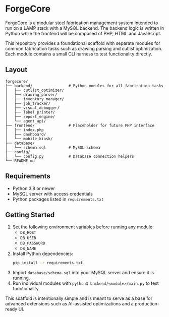 # ForgeCore

ForgeCore is a modular steel fabrication management system intended to run on a LAMP stack with a MySQL backend. The backend logic is written in Python while the frontend will be composed of PHP, HTML and JavaScript.

This repository provides a foundational scaffold with separate modules for common fabrication tasks such as drawing parsing and cutlist optimization. Each module contains a small CLI harness to test functionality directly.

## Layout

```
forgecore/
├── backend/                # Python modules for all fabrication tasks
│   ├── cutlist_optimizer/
│   ├── drawing_parser/
│   ├── inventory_manager/
│   ├── job_tracker/
│   ├── visual_debugger/
│   ├── label_printer/
│   ├── report_engine/
│   └── agent_api/
├── frontend/               # Placeholder for future PHP interface
│   ├── index.php
│   ├── dashboard/
│   └── mobile_kiosk/
├── database/
│   └── schema.sql          # MySQL schema
├── config/
│   └── config.py           # Database connection helpers
└── README.md
```

## Requirements

- Python 3.8 or newer
- MySQL server with access credentials
- Python packages listed in `requirements.txt`

## Getting Started

1. Set the following environment variables before running any module:
   - `DB_HOST`
   - `DB_USER`
   - `DB_PASSWORD`
   - `DB_NAME`
2. Install Python dependencies:
   ```bash
   pip install -r requirements.txt
   ```
3. Import `database/schema.sql` into your MySQL server and ensure it is running.
4. Run individual modules with `python3 backend/<module>/main.py` to test functionality.

This scaffold is intentionally simple and is meant to serve as a base for advanced extensions such as AI-assisted optimizations and a production-ready UI.
